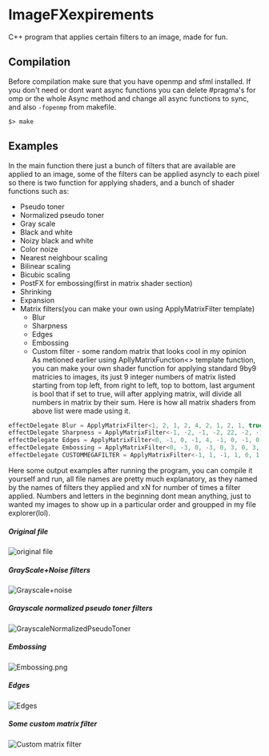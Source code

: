# ImageFXexpirements
C++ program that applies certain filters to an image, made for fun.
## Compilation
Before compilation make sure that you have openmp and sfml installed. If you don't need or dont want async functions you can delete #pragma's for omp or the whole Async method and change all async functions to sync, and also `-fopenmp` from makefile.
```
$> make
```
## Examples
In the main function there just a bunch of filters that are available are applied to an image, some of the filters can be applied asyncly to each pixel so there is two function for applying shaders, and a bunch of shader functions such as: 
- Pseudo toner
- Normalized pseudo toner
- Gray scale
- Black and white
- Noizy black and white 
- Color noize
- Nearest neighbour scaling
- Bilinear scaling
- Bicubic scaling
- PostFX for embossing(first in matrix shader section)
- Shrinking
- Expansion
- Matrix filters(you can make your own using ApplyMatrixFilter template)
  - Blur
  - Sharpness
  - Edges
  - Embossing 
  - Custom filter - some random matrix that looks cool in my opinion  
As metioned earlier using ApllyMatrixFunction<> template function, you can make your own shader function for applying standard 9by9 matricies to images, its just 9 integer numbers of matrix listed starting from top left, from right to left, top to bottom, last argument is bool that if set to true, will after applying matrix, will divide all numbers in matrix by their sum. Here is how all matrix shaders from above list were made using it. 
```c++
effectDelegate Blur = ApplyMatrixFilter<1, 2, 1, 2, 4, 2, 1, 2, 1, true>;
effectDelegate Sharpness = ApplyMatrixFilter<-1, -2, -1, -2, 22, -2, -1, -2, -1, true>;
effectDelegate Edges = ApplyMatrixFilter<0, -1, 0, -1, 4, -1, 0, -1, 0, false>;
effectDelegate Embossing = ApplyMatrixFilter<0, -3, 0, -3, 0, 3, 0, 3, 0, false>;
effectDelegate CUSTOMMEGAFILTER = ApplyMatrixFilter<-1, 1, -1, 1, 0, 1, -1, 1, -1, true>;

```
Here some output examples after running the program, you can compile it yourself and run, all file names are pretty much explanatory, as they named by the names of filters they applied and xN for number of times a filter applied. Numbers and letters in the beginning dont mean anything, just to wanted my images to show up in a particular order and groupped in my file explorer(lol).
##### Original file
![original file](file.png)
##### GrayScale+Noise filters
![Grayscale+noise](2b_GrayScaleNoise.png)
##### Grayscale normalized pseudo toner filters
![GrayscaleNormalizedPseudoToner](2c_GrayScaleNormalizedPseudoToner.png)
##### Embossing
![Embossing.png](1c_Embossing.png)
##### Edges
![Edges](1c_Edges.png)
##### Some custom matrix filter
![Custom matrix filter](1c_CUSTOMMEGAFILTERx5.png)

